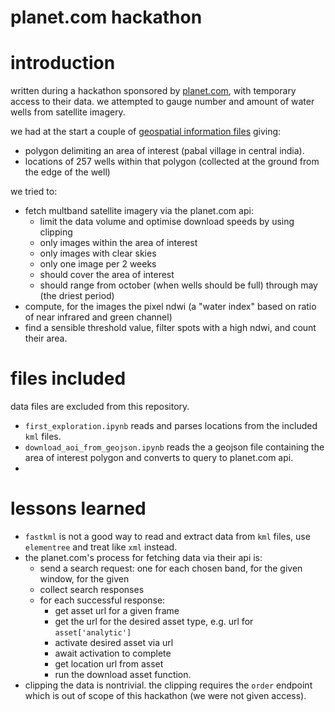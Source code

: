 planet.com hackathon
===
# introduction
written during a hackathon sponsored by [planet.com](https://planet.com), with temporary access to their data. we attempted to gauge number and amount of water wells from satellite imagery. 

we had at the start a couple of [geospatial information files](https://www.dropbox.com/sh/ekhbwwdyx70fhs8/AAA_ZF1XXkV7vPTvgv5dX8Fma?dl=0) giving:

- polygon delimiting an area of interest (pabal village in central india).
- locations of 257 wells within that polygon (collected at the ground from the edge of the well)

we tried to:

- fetch multband satellite imagery via the planet.com api:
	- limit the data volume and optimise download speeds by using clipping
	- only images within the area of interest
	- only images with clear skies
	- only one image per 2 weeks
	- should cover the area of interest
	- should range from october (when wells should be full) through may (the driest period)
- compute, for the images the pixel ndwi (a "water index" based on ratio of near infrared and green channel)
- find a sensible threshold value, filter spots with a high ndwi, and count their area.

# files included
data files are excluded from this repository. 

- `first_exploration.ipynb` reads and parses locations from the included `kml` files.
- `download_aoi_from_geojson.ipynb` reads the a geojson file containing the area of interest polygon and converts to query to planet.com api.
- 
# lessons learned

- `fastkml` is not a good way to read and extract data from `kml` files, use `elementree` and treat like `xml` instead.
- the planet.com's process for fetching data via their api is:
	- send a search request: one for each chosen band, for the given window, for the given
	- collect search responses
	- for each successful response:
	    + get asset url for a given frame
	    + get the url for the desired asset type, e.g. url for `asset['analytic']` 
	    + activate desired asset via url
	    + await activation to complete
	    + get location url from asset
	    + run the download asset function.
- clipping the data is nontrivial. the clipping requires the `order` endpoint which is out of scope of this hackathon (we were not given access).
